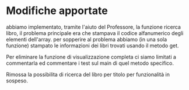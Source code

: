 # Modifiche apportate
abbiamo implementato, tramite l'aiuto del Professore, la funzione ricerca libro, il problema principale era che stampava il codice alfanumerico degli elementi dell'array. per sopperire al problema abbiamo (in una sola funzione) stampato le informazioni dei libri trovati usando il metodo get.

Per eliminare la funzione di visualizzazione completa ci siamo limitati a commentarla ed commentare i test sul main di quel metodo specifico.

Rimossa la possibilita di ricerca del libro per titolo per funzionalità in sospeso.